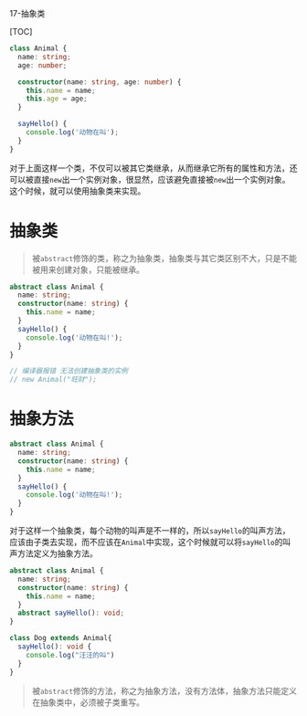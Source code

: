 17-抽象类

[TOC]

```ts
class Animal {
  name: string;
  age: number;

  constructor(name: string, age: number) {
    this.name = name;
    this.age = age;
  }

  sayHello() {
    console.log('动物在叫');
  }
}
```

对于上面这样一个类，不仅可以被其它类继承，从而继承它所有的属性和方法，还可以被直接`new`出一个实例对象，很显然，应该避免直接被`new`出一个实例对象。这个时候，就可以使用抽象类来实现。

# 抽象类

> 被`abstract`修饰的类，称之为抽象类，抽象类与其它类区别不大，只是不能被用来创建对象，只能被继承。

```ts
abstract class Animal {
  name: string;
  constructor(name: string) {
    this.name = name;
  }
  sayHello() {
    console.log('动物在叫!');
  }
}

// 编译器报错 无法创建抽象类的实例
// new Animal("旺财");
```

# 抽象方法

```ts
abstract class Animal {
  name: string;
  constructor(name: string) {
    this.name = name;
  }
  sayHello() {
    console.log('动物在叫!');
  }
}
```

对于这样一个抽象类，每个动物的叫声是不一样的，所以`sayHello`的叫声方法，应该由子类去实现，而不应该在`Animal`中实现，这个时候就可以将`sayHello`的叫声方法定义为抽象方法。

```ts
abstract class Animal {
  name: string;
  constructor(name: string) {
    this.name = name;
  }
  abstract sayHello(): void;
}

class Dog extends Animal{
  sayHello(): void {
    console.log("汪汪的叫")
  }
}
```

> 被`abstract`修饰的方法，称之为抽象方法，没有方法体，抽象方法只能定义在抽象类中，必须被子类重写。



